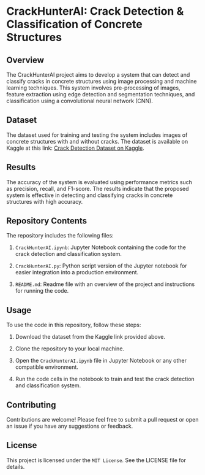 # CrackHunterAI: Crack Detection & Classification of Concrete Structures

## Overview

The CrackHunterAI project aims to develop a system that can detect and classify cracks in concrete structures using image processing and machine learning techniques. This system involves pre-processing of images, feature extraction using edge detection and segmentation techniques, and classification using a convolutional neural network (CNN).

## Dataset

The dataset used for training and testing the system includes images of concrete structures with and without cracks. The dataset is available on Kaggle at this link: [Crack Detection Dataset on Kaggle](https://www.kaggle.com/code/dhruv1234/crack-detection-opencv/input).

## Results

The accuracy of the system is evaluated using performance metrics such as precision, recall, and F1-score. The results indicate that the proposed system is effective in detecting and classifying cracks in concrete structures with high accuracy.

## Repository Contents

The repository includes the following files:

1. `CrackHunterAI.ipynb`: Jupyter Notebook containing the code for the crack detection and classification system.

2. `CrackHunterAI.py`: Python script version of the Jupyter notebook for easier integration into a production environment.

3. `README.md`: Readme file with an overview of the project and instructions for running the code.

## Usage

To use the code in this repository, follow these steps:

1. Download the dataset from the Kaggle link provided above.

2. Clone the repository to your local machine.

3. Open the `CrackHunterAI.ipynb` file in Jupyter Notebook or any other compatible environment.

4. Run the code cells in the notebook to train and test the crack detection and classification system.

## Contributing

Contributions are welcome! Please feel free to submit a pull request or open an issue if you have any suggestions or feedback.

## License

This project is licensed under the `MIT License`. See the LICENSE file for details.
